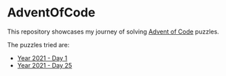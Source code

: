 # AdventOfCode

This repository showcases my journey of solving [Advent of Code](https://adventofcode.com/) puzzles.

The puzzles tried are:

- [Year 2021 - Day 1](./src/SonarSweep/README.md)
- [Year 2021 - Day 25](./src/SeaCucumber/README.md)
